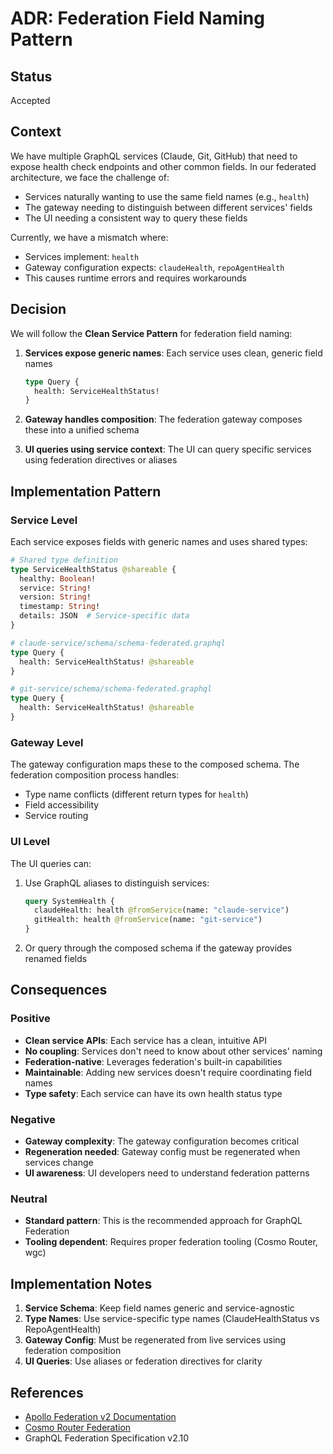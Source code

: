 # ADR: Federation Field Naming Pattern

## Status
Accepted

## Context
We have multiple GraphQL services (Claude, Git, GitHub) that need to expose health check endpoints and other common fields. In our federated architecture, we face the challenge of:
- Services naturally wanting to use the same field names (e.g., `health`)
- The gateway needing to distinguish between different services' fields
- The UI needing a consistent way to query these fields

Currently, we have a mismatch where:
- Services implement: `health`
- Gateway configuration expects: `claudeHealth`, `repoAgentHealth`
- This causes runtime errors and requires workarounds

## Decision
We will follow the **Clean Service Pattern** for federation field naming:

1. **Services expose generic names**: Each service uses clean, generic field names
   ```graphql
   type Query {
     health: ServiceHealthStatus!
   }
   ```

2. **Gateway handles composition**: The federation gateway composes these into a unified schema
3. **UI queries using service context**: The UI can query specific services using federation directives or aliases

## Implementation Pattern

### Service Level
Each service exposes fields with generic names and uses shared types:
```graphql
# Shared type definition
type ServiceHealthStatus @shareable {
  healthy: Boolean!
  service: String!
  version: String!
  timestamp: String!
  details: JSON  # Service-specific data
}

# claude-service/schema/schema-federated.graphql
type Query {
  health: ServiceHealthStatus! @shareable
}

# git-service/schema/schema-federated.graphql  
type Query {
  health: ServiceHealthStatus! @shareable
}
```

### Gateway Level
The gateway configuration maps these to the composed schema. The federation composition process handles:
- Type name conflicts (different return types for `health`)
- Field accessibility
- Service routing

### UI Level
The UI queries can:
1. Use GraphQL aliases to distinguish services:
   ```graphql
   query SystemHealth {
     claudeHealth: health @fromService(name: "claude-service")
     gitHealth: health @fromService(name: "git-service")
   }
   ```

2. Or query through the composed schema if the gateway provides renamed fields

## Consequences

### Positive
- **Clean service APIs**: Each service has a clean, intuitive API
- **No coupling**: Services don't need to know about other services' naming
- **Federation-native**: Leverages federation's built-in capabilities
- **Maintainable**: Adding new services doesn't require coordinating field names
- **Type safety**: Each service can have its own health status type

### Negative
- **Gateway complexity**: The gateway configuration becomes critical
- **Regeneration needed**: Gateway config must be regenerated when services change
- **UI awareness**: UI developers need to understand federation patterns

### Neutral
- **Standard pattern**: This is the recommended approach for GraphQL Federation
- **Tooling dependent**: Requires proper federation tooling (Cosmo Router, wgc)

## Implementation Notes

1. **Service Schema**: Keep field names generic and service-agnostic
2. **Type Names**: Use service-specific type names (ClaudeHealthStatus vs RepoAgentHealth)
3. **Gateway Config**: Must be regenerated from live services using federation composition
4. **UI Queries**: Use aliases or federation directives for clarity

## References
- [Apollo Federation v2 Documentation](https://www.apollographql.com/docs/federation/)
- [Cosmo Router Federation](https://cosmo-docs.wundergraph.com/router/federation)
- GraphQL Federation Specification v2.10